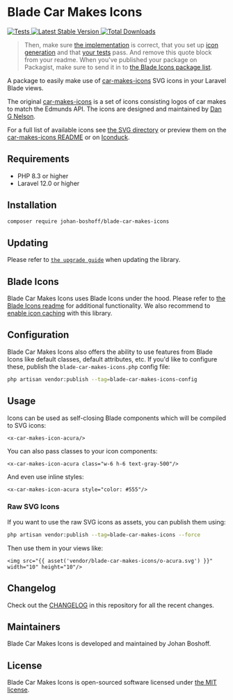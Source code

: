 # Blade Car Makes Icons

<a href="https://github.com/johan-boshoff/blade-car-makes-icons/actions?query=workflow%3ATests">
    <img src="https://github.com/blade-ui-kit/blade-car-makes-icons/workflows/Tests/badge.svg" alt="Tests">
</a>
<a href="https://packagist.org/packages/johan-boshoff/blade-car-makes-icons">
    <img src="https://img.shields.io/packagist/v/johan-boshoff/blade-car-makes-icons" alt="Latest Stable Version">
</a>
<a href="https://packagist.org/packages/johan-boshoff/blade-car-makes-icons">
    <img src="https://img.shields.io/packagist/dt/johan-boshoff/blade-car-makes-icons" alt="Total Downloads">
</a>

> Then, make sure [the implementation](./src) is correct, that you set up [icon generation](https://github.com/blade-ui-kit/blade-icons#generating-icons) and that [your tests](./tests) pass. And remove this quote block from your readme. When you've published your package on Packagist, make sure to send it in to [the Blade Icons package list](https://github.com/blade-ui-kit/blade-icons#icon-packages).

A package to easily make use of [car-makes-icons](https://github.com/dangnelson/car-makes-icons) SVG icons in your Laravel Blade views.

The original [car-makes-icons](https://github.com/dangnelson/car-makes-icons) is a set of icons consisting logos of car makes to match the Edmunds API. The icons are designed and maintained by [Dan G Nelson](https://github.com/dangnelson).

For a full list of available icons see [the SVG directory](resources/svg) or preview them on the [car-makes-icons README](https://github.com/dangnelson/car-makes-icons/blob/master/README.md) or on [Iconduck](https://iconduck.com/sets/car-company-logos).

## Requirements

- PHP 8.3 or higher
- Laravel 12.0 or higher

## Installation

```bash
composer require johan-boshoff/blade-car-makes-icons
```

## Updating

Please refer to [`the upgrade guide`](https://github.com/blade-ui-kit/blade-icons/blob/1.x/UPGRADE.md) when updating the library.

## Blade Icons

Blade Car Makes Icons uses Blade Icons under the hood. Please refer to [the Blade Icons readme](https://github.com/blade-ui-kit/blade-icons) for additional functionality. We also recommend to [enable icon caching](https://github.com/blade-ui-kit/blade-icons#caching) with this library.

## Configuration

Blade Car Makes Icons also offers the ability to use features from Blade Icons like default classes, default attributes, etc. If you'd like to configure these, publish the `blade-car-makes-icons.php` config file:

```bash
php artisan vendor:publish --tag=blade-car-makes-icons-config
```

## Usage

Icons can be used as self-closing Blade components which will be compiled to SVG icons:

```blade
<x-car-makes-icon-acura/>
```

You can also pass classes to your icon components:

```blade
<x-car-makes-icon-acura class="w-6 h-6 text-gray-500"/>
```

And even use inline styles:

```blade
<x-car-makes-icon-acura style="color: #555"/>
```

### Raw SVG Icons

If you want to use the raw SVG icons as assets, you can publish them using:

```bash
php artisan vendor:publish --tag=blade-car-makes-icons --force
```

Then use them in your views like:

```blade
<img src="{{ asset('vendor/blade-car-makes-icons/o-acura.svg') }}" width="10" height="10"/>
```

## Changelog

Check out the [CHANGELOG](CHANGELOG.md) in this repository for all the recent changes.

## Maintainers

Blade Car Makes Icons is developed and maintained by Johan Boshoff.

## License

Blade Car Makes Icons is open-sourced software licensed under [the MIT license](LICENSE.md).
